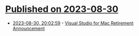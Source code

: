 # [Published on 2023-08-30](index.md)

* [2023-08-30, 20:02:59](https://lobste.rs/s/apzolm/visual_studio_for_mac_retirement) - [Visual Studio for Mac Retirement Announcement](https://devblogs.microsoft.com/visualstudio/visual-studio-for-mac-retirement-announcement/)
